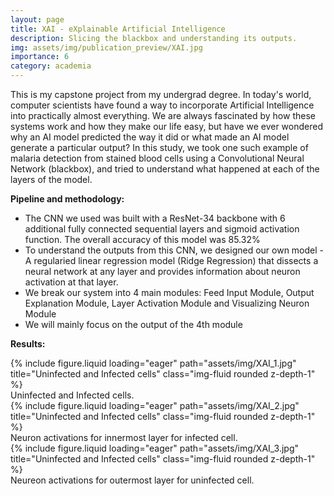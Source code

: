 ```yaml
---
layout: page
title: XAI - eXplainable Artificial Intelligence
description: Slicing the blackbox and understanding its outputs.
img: assets/img/publication_preview/XAI.jpg
importance: 6
category: academia
---
```


This is my capstone project from my undergrad degree. In today's world, computer scientists have found a way to incorporate Artificial Intelligence into practically almost everything. We are always fascinated by how these systems work and how they make our life easy, but have we ever wondered why an AI model predicted the way it did or what made an AI model generate a particular output? In this study, we took one such example of malaria detection from stained blood cells using a Convolutional Neural Network (blackbox), and tried to understand what happened at each of the layers of the model.

<strong>Pipeline and methodology:</strong>
<ul>
    <li>The CNN we used was built with a ResNet-34 backbone with 6 additional fully connected sequential layers and sigmoid activation function. The overall accuracy of this model was 85.32%</li>
    <li>To understand the outputs from this CNN, we designed our own model - A regularied linear regression model (Ridge Regression) that dissects a neural network at any layer and provides information about neuron activation at that layer.</li>
    <li>We break our system into 4 main modules: Feed Input Module, Output Explanation Module, Layer Activation Module and Visualizing Neuron Module</li>
    <li>We will mainly focus on the output of the 4th module</li>
</ul>

<strong>Results:</strong>

<div class="row">
    <div class="col-sm mt-3 mt-md-0">
        {% include figure.liquid loading="eager" path="assets/img/XAI_1.jpg" title="Uninfected and Infected cells" class="img-fluid rounded z-depth-1" %}
    </div>
</div>
<div class="caption">
    Uninfected and Infected cells.
</div>

<div class="row">
    <div class="col-sm mt-3 mt-md-0">
        {% include figure.liquid loading="eager" path="assets/img/XAI_2.jpg" title="Uninfected and Infected cells" class="img-fluid rounded z-depth-1" %}
    </div>
</div>
<div class="caption">
    Neuron activations for innermost layer for infected cell.
</div>

<div class="row">
    <div class="col-sm mt-3 mt-md-0">
        {% include figure.liquid loading="eager" path="assets/img/XAI_3.jpg" title="Uninfected and Infected cells" class="img-fluid rounded z-depth-1" %}
    </div>
</div>
<div class="caption">
    Neureon activations for outermost layer for uninfected cell.
</div>